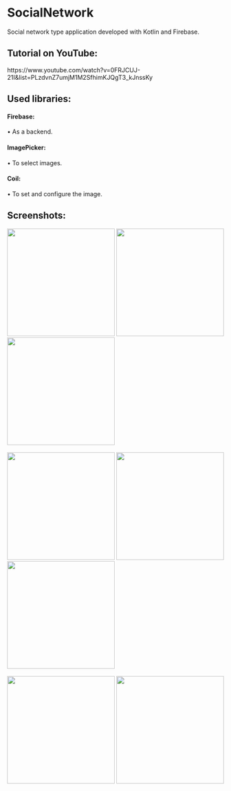 # SocialNetwork
Social network type application developed with Kotlin and Firebase.

<h2>Tutorial on YouTube:</h2>
https://www.youtube.com/watch?v=0FRJCUJ-21I&list=PLzdvnZ7umjM1M2SfhimKJQgT3_kJnssKy

<h2>Used libraries:</h2>

<h4>Firebase:</h4>
• As a backend.
<br>
<h4>ImagePicker:</h4>
• To select images.
<br>
<h4>Coil:</h4>
• To set and configure the image.

<h2>Screenshots:</h2>

<div class="row">
      <img src="https://media-exp1.licdn.com/dms/image/C4E22AQHJxqP3CZ_dbg/feedshare-shrink_800/0/1651855698369?e=1654732800&v=beta&t=qN8Xg-QDunc1KUHULzcpytIl7XP-E7vxAu4DpSRw_9k" width="250">
      <img src="https://media-exp1.licdn.com/dms/image/C4E22AQFfM8HnK1QuhA/feedshare-shrink_800/0/1651855698442?e=1654732800&v=beta&t=egDd_JtwmgoLn5_spjaJudeXWKytITKu9h7wsfSepfM" width="250">
      <img src="https://media-exp1.licdn.com/dms/image/C4E22AQGxY-UQjrzJ7g/feedshare-shrink_800/0/1651855698950?e=1654732800&v=beta&t=LT9m2k7aqXvYEKhCwJcyYbiqiPIHV3KzNsfL0Y4POjs" width="250">
</div>

<br>

<div class="row">
      <img src="https://media-exp1.licdn.com/dms/image/C4E22AQFK2IfWHVq_tw/feedshare-shrink_800/0/1651855699205?e=1654732800&v=beta&t=zVsVNmm9UrwypOV5Lm9DXPd8VD88kjmhLOKjp71MHw0" width="250">
      <img src="https://media-exp1.licdn.com/dms/image/C4E22AQGy8zKdo7m2bA/feedshare-shrink_1280/0/1651855698388?e=1654732800&v=beta&t=e_MWzDatv0l0yAXjdctkNCkteETNkUMM8I-KrdN5kHg" width="250">
      <img src="https://media-exp1.licdn.com/dms/image/C4E22AQEK1oxEXDZW6g/feedshare-shrink_1280/0/1651855698350?e=1654732800&v=beta&t=vhpA6S_kJb17a9yNm30znzl_PbfuaOn8oeVer1JIH1Q" width="250">
</div>

<br>

<div class="row">
      <img src="https://media-exp1.licdn.com/dms/image/C4E22AQF4HHcO3Z7DAQ/feedshare-shrink_1280/0/1651855698469?e=1654732800&v=beta&t=G-ViJ6nzt_0fI5tUS-QzfIPJmNnhR0QQib8mJg0A7TE" width="250">
      <img src="https://media-exp1.licdn.com/dms/image/C4E22AQGsa37sEYwK8w/feedshare-shrink_1280/0/1651855698676?e=1654732800&v=beta&t=x2AbC9eq4j7vOQRyWhhy8wckFkH0BQ4e4T944xO_knc" width="250">
</div>
